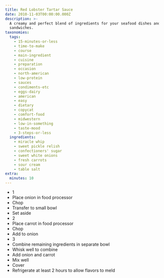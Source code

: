 ```yaml
---
title: Red Lobster Tartar Sauce
date: 2010-11-03T00:00:00.000Z
description: >-
  A creamy and perfect blend of ingredients for your seafood dishes and
  sandwiches.
taxonomies:
  tags:
    - 15-minutes-or-less
    - time-to-make
    - course
    - main-ingredient
    - cuisine
    - preparation
    - occasion
    - north-american
    - low-protein
    - sauces
    - condiments-etc
    - eggs-dairy
    - american
    - easy
    - dietary
    - copycat
    - comfort-food
    - midwestern
    - low-in-something
    - taste-mood
    - 3-steps-or-less
  ingredients:
    - miracle whip
    - sweet pickle relish
    - confectioners' sugar
    - sweet white onions
    - fresh carrots
    - sour cream
    - table salt
extra:
  minutes: 10
---
```

 - 1
 - Place onion in food processor
 - Chop
 - Transfer to small bowl
 - Set aside
 - 2
 - Place carrot in food processor
 - Chop
 - Add to onion
 - 3
 - Combine remaining ingredients in separate bowl
 - Whisk well to combine
 - Add onion and carrot
 - Mix well
 - Cover
 - Refrigerate at least 2 hours to allow flavors to meld
